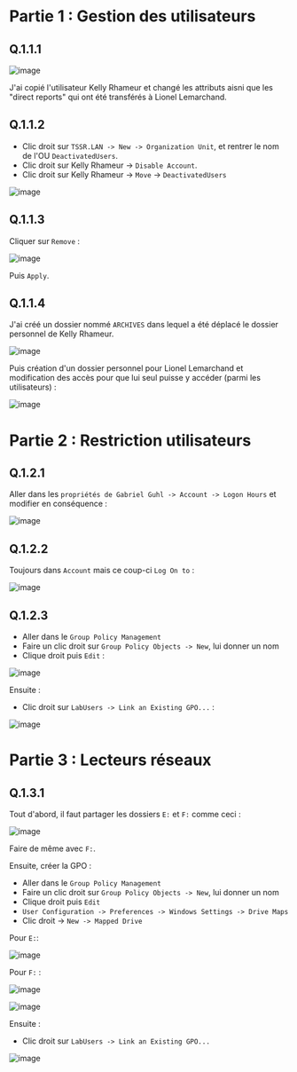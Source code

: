 # Partie 1 : Gestion des utilisateurs

## Q.1.1.1

![image](https://github.com/JuGuillot/Checkpoint-3/assets/161329881/20e702f5-f9a8-47ac-9e54-5cbc4587e18f)

J'ai copié l'utilisateur Kelly Rhameur et changé les attributs aisni que les "direct reports" qui ont été transférés à Lionel Lemarchand.

## Q.1.1.2

- Clic droit sur `TSSR.LAN -> New -> Organization Unit`, et rentrer le nom de l'OU `DeactivatedUsers`.
- Clic droit sur Kelly Rhameur ->  `Disable Account`.
- Clic droit sur Kelly Rhameur -> `Move` -> `DeactivatedUsers`

![image](https://github.com/JuGuillot/Checkpoint-3/assets/161329881/cafe75f3-87d0-45cb-a005-4ac2aff66502)

## Q.1.1.3

Cliquer sur `Remove` :

![image](https://github.com/JuGuillot/Checkpoint-3/assets/161329881/56465252-03cb-43b6-92af-757feeb9cf67)

Puis `Apply`.

## Q.1.1.4

J'ai créé un dossier nommé `ARCHIVES` dans lequel a été déplacé le dossier personnel de Kelly Rhameur.

![image](https://github.com/JuGuillot/Checkpoint-3/assets/161329881/1fd519e2-f54c-41d3-815c-017af4e7d110)

Puis création d'un dossier personnel pour Lionel Lemarchand et modification des accès pour que lui seul puisse y accéder (parmi les utilisateurs) :

![image](https://github.com/JuGuillot/Checkpoint-3/assets/161329881/4cab80ce-e1d7-48c9-a817-ae234515f8ad)

# Partie 2 : Restriction utilisateurs

## Q.1.2.1

Aller dans les `propriétés de Gabriel Guhl -> Account -> Logon Hours` et modifier en conséquence :

![image](https://github.com/JuGuillot/Checkpoint-3/assets/161329881/6645da66-34fb-4f82-86c4-7b09e14e26d9)

## Q.1.2.2

Toujours dans `Account` mais ce coup-ci `Log On to` :

![image](https://github.com/JuGuillot/Checkpoint-3/assets/161329881/a1d4bb45-a676-4b7a-9775-67da1e36cc37)

## Q.1.2.3

- Aller dans le `Group Policy Management`
- Faire un clic droit sur `Group Policy Objects -> New`, lui donner un nom
- Clique droit puis `Edit` :

![image](https://github.com/JuGuillot/Checkpoint-3/assets/161329881/c6c0b530-9325-4e87-ac5a-6580a4ce013a)

Ensuite :
- Clic droit sur `LabUsers -> Link an Existing GPO...` :

![image](https://github.com/JuGuillot/Checkpoint-3/assets/161329881/4b57ddc8-4307-48b2-aa91-c6c219b61d86)

# Partie 3 : Lecteurs réseaux

## Q.1.3.1

Tout d'abord, il faut partager les dossiers `E:` et `F:` comme ceci :

![image](https://github.com/JuGuillot/Checkpoint-3/assets/161329881/5c0a5320-2c27-4d6f-80d9-98d78adf5e6f)

Faire de même avec `F:`.

Ensuite, créer la GPO :

- Aller dans le `Group Policy Management`
- Faire un clic droit sur `Group Policy Objects -> New`, lui donner un nom
- Clique droit puis `Edit`
- `User Configuration -> Preferences -> Windows Settings -> Drive Maps`
- Clic droit -> `New -> Mapped Drive`

Pour `E:`:

![image](https://github.com/JuGuillot/Checkpoint-3/assets/161329881/582c27c9-b0d0-4fcd-90de-57c9ce1b5633)

Pour `F:` :

![image](https://github.com/JuGuillot/Checkpoint-3/assets/161329881/e1085872-7567-4bfc-a2f5-98f99bae8266)

![image](https://github.com/JuGuillot/Checkpoint-3/assets/161329881/8d416c1f-0e05-464e-b7b1-18822b8e7269)

Ensuite :
- Clic droit sur `LabUsers -> Link an Existing GPO...`

![image](https://github.com/JuGuillot/Checkpoint-3/assets/161329881/8736ce25-fd87-4aa9-b85b-223ff4739050)

